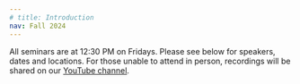 ```yaml
---
# title: Introduction
nav: Fall 2024
---
```



All seminars are at 12:30 PM on Fridays. Please see below for speakers, dates and locations. For those unable to attend in person, recordings will be shared on our [YouTube channel](https://www.youtube.com/channel/UCaZx8BUCa2M_orwYAuXacRg).
